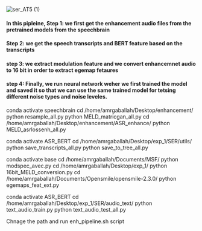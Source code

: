 ![ser_AT5 (1)](https://user-images.githubusercontent.com/34964872/169665226-d5aa1754-b045-4649-8870-395917f5dfae.png)


#### In this pipleine, Step 1: we first get the enhancement audio files from the pretrained models from the speechbrain
#### Step 2: we get the speech transcripts and BERT feature based on the transcripts
#### step 3: we extract modulation feature and we convert enhancemnet audio to 16 bit in order to extract egemap fetaures
#### step 4: Finally, we run neural network weher we first trained the model and saved it so that we can use the same trained model for tetsing different noise types and noise leveles. 

conda activate speechbrain
cd /home/amrgaballah/Desktop/enhancement/
python resample_all.py
python MELD_matricgan_all.py
cd /home/amrgaballah/Desktop/enhancement/ASR_enhance/
python MELD_asrlossenh_all.py




conda activate ASR_BERT
cd /home/amrgaballah/Desktop/exp_1/SER/utils/
python save_transcripts_all.py
python save_to_tree_all.py



conda activate base
cd /home/amrgaballah/Documents/MSF/
python modspec_avec.py
cd /home/amrgaballah/Desktop/exp_1/
python 16bit_MELD_conversion.py
cd /home/amrgaballah/Documents/Opensmile/opensmile-2.3.0/
python egemaps_feat_ext.py


conda activate ASR_BERT
cd /home/amrgaballah/Desktop/exp_1/SER/audio_text/
python text_audio_train.py
python text_audio_test_all.py

Chnage the path and run enh_pipeline.sh script
